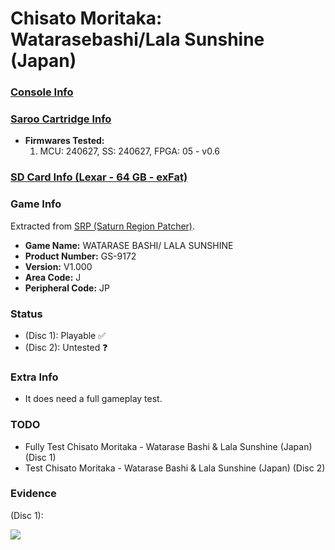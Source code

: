 # Chisato Moritaka: Watarasebashi/Lala Sunshine (Japan)

### [Console Info](../../../../../Info/Consoles/VA13/README.md)

### [Saroo Cartridge Info](../../../../../Info/Cartridges/RetroGameParadiseStore/1.32F/README.md)

- <b>Firmwares Tested:</b>
  1. MCU: 240627, SS: 240627, FPGA: 05 - v0.6

### [SD Card Info (Lexar - 64 GB - exFat)](../../../../../Info/SdCards/Lexar/64GB/exfat/README.md)

### Game Info

Extracted from [SRP (Saturn Region Patcher)](https://segaxtreme.net/resources/saturn-region-patcher.81/download).

- <b>Game Name:</b> WATARASE BASHI/ LALA SUNSHINE
- <b>Product Number:</b> GS-9172
- <b>Version:</b> V1.000
- <b>Area Code:</b> J
- <b>Peripheral Code:</b> JP

### Status

- (Disc 1): Playable :white_check_mark:
- (Disc 2): Untested :question:

### Extra Info

- It does need a full gameplay test.

### TODO

- Fully Test Chisato Moritaka - Watarase Bashi & Lala Sunshine (Japan) (Disc 1)
- Test Chisato Moritaka - Watarase Bashi & Lala Sunshine (Japan) (Disc 2)

### Evidence

(Disc 1):

[![](https://img.youtube.com/vi/fCxoeTAxfrA/0.jpg)](https://www.youtube.com/watch?v=fCxoeTAxfrA)
